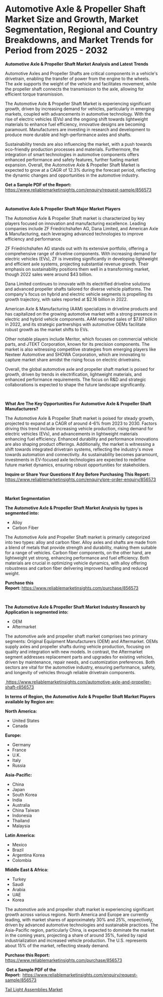 <p><h1>Automotive Axle & Propeller Shaft Market Size and Growth, Market Segmentation, Regional and Country Breakdowns, and Market Trends for Period from 2025 -  2032</h1></p><p><strong>Automotive Axle & Propeller Shaft Market Analysis and Latest Trends</strong></p>
<p><p>Automotive Axles and Propeller Shafts are critical components in a vehicle's drivetrain, enabling the transfer of power from the engine to the wheels. The axle supports the weight of the vehicle and facilitates movement, while the propeller shaft connects the transmission to the axle, allowing for efficient torque transmission. </p><p>The Automotive Axle & Propeller Shaft Market is experiencing significant growth, driven by increasing demand for vehicles, particularly in emerging markets, coupled with advancements in automotive technology. With the rise of electric vehicles (EVs) and the ongoing shift towards lightweight materials to enhance fuel efficiency, innovative designs are becoming paramount. Manufacturers are investing in research and development to produce more durable and high-performance axles and shafts.</p><p>Sustainability trends are also influencing the market, with a push towards eco-friendly production processes and materials. Furthermore, the integration of smart technologies in automotive components offers enhanced performance and safety features, further fueling market expansion. Overall, the Automotive Axle & Propeller Shaft Market is expected to grow at a CAGR of 12.3% during the forecast period, reflecting the dynamic changes and opportunities in the automotive industry.</p></p>
<p><strong>Get a Sample PDF of the Report:&nbsp;</strong> <a href="https://www.reliablemarketinsights.com/enquiry/request-sample/856573?utm_campaign=3523&utm_medium=2&utm_source=Github&utm_content=ia&utm_term=30032025&utm_id=automotive-axle-propeller-shaft">https://www.reliablemarketinsights.com/enquiry/request-sample/856573</a></p>
<p>&nbsp;</p>
<p><strong>Automotive Axle & Propeller Shaft Major Market Players</strong></p>
<p><p>The Automotive Axle & Propeller Shaft market is characterized by key players focused on innovation and manufacturing excellence. Leading companies include ZF Friedrichshafen AG, Dana Limited, and American Axle & Manufacturing, each leveraging advanced technologies to improve efficiency and performance.</p><p>ZF Friedrichshafen AG stands out with its extensive portfolio, offering a comprehensive range of driveline components. With increasing demand for electric vehicles (EVs), ZF is investing significantly in developing lightweight and efficient axle systems, projecting substantial revenue growth. Their emphasis on sustainability positions them well in a transforming market, though 2022 sales were around $43 billion.</p><p>Dana Limited continues to innovate with its electrified driveline solutions and advanced propeller shafts tailored for diverse vehicle platforms. The company's focus on hybrid and electric vehicle segments is propelling its growth trajectory, with sales reported at $2.16 billion in 2022.</p><p>American Axle & Manufacturing (AAM) specializes in driveline products and has capitalized on the growing automotive market with a strong presence in electric and hybrid vehicle components. AAM reported sales of $7.87 billion in 2022, and its strategic partnerships with automotive OEMs facilitate robust growth as the market shifts to EVs.</p><p>Other notable players include Meritor, which focuses on commercial vehicle parts, and JTEKT Corporation, known for its precision components. The market is also witnessing competitive strategies from emerging players like Nexteer Automotive and SHOWA Corporation, which are innovating to capture market share amidst the rising focus on electric drivetrains.</p><p>Overall, the global automotive axle and propeller shaft market is poised for growth, driven by trends in electrification, lightweight materials, and enhanced performance requirements. The focus on R&D and strategic collaborations is expected to shape the future landscape significantly.</p></p>
<p>&nbsp;</p>
<p><strong>What Are The Key Opportunities For Automotive Axle & Propeller Shaft Manufacturers?</strong></p>
<p><p>The Automotive Axle & Propeller Shaft market is poised for steady growth, projected to expand at a CAGR of around 4-6% from 2023 to 2030. Factors driving this trend include increasing vehicle production, rising demand for electric vehicles (EVs), and advancements in lightweight materials enhancing fuel efficiency. Enhanced durability and performance innovations are also shaping product offerings. Additionally, the market is witnessing a shift towards integrated drivetrain systems, reflecting the industry's move towards automation and connectivity. As sustainability becomes paramount, investments in EV-focused axle technologies are expected to redefine future market dynamics, ensuring robust opportunities for stakeholders.</p></p>
<p><strong>Inquire or Share Your Questions If Any Before Purchasing This Report:</strong> <a href="https://www.reliablemarketinsights.com/enquiry/pre-order-enquiry/856573?utm_campaign=3523&utm_medium=2&utm_source=Github&utm_content=ia&utm_term=30032025&utm_id=automotive-axle-propeller-shaft">https://www.reliablemarketinsights.com/enquiry/pre-order-enquiry/856573</a></p>
<p>&nbsp;</p>
<p><strong>Market Segmentation</strong></p>
<p><strong>The Automotive Axle & Propeller Shaft Market Analysis by types is segmented into:</strong></p>
<p><ul><li>Alloy</li><li>Carbon Fiber</li></ul></p>
<p><p>The Automotive Axle and Propeller Shaft market is primarily categorized into two types: alloy and carbon fiber. Alloy axles and shafts are made from a blend of metals that provide strength and durability, making them suitable for a range of vehicles. Carbon fiber components, on the other hand, are lightweight yet strong, enhancing performance and fuel efficiency. Both materials are crucial in optimizing vehicle dynamics, with alloy offering robustness and carbon fiber delivering improved handling and reduced weight.</p></p>
<p><strong>Purchase this Report:&nbsp;</strong><a href="https://www.reliablemarketinsights.com/purchase/856573?utm_campaign=3523&utm_medium=2&utm_source=Github&utm_content=ia&utm_term=30032025&utm_id=automotive-axle-propeller-shaft">https://www.reliablemarketinsights.com/purchase/856573</a></p>
<p>&nbsp;</p>
<p><strong>The Automotive Axle & Propeller Shaft Market Industry Research by Application is segmented into:</strong></p>
<p><ul><li>OEM</li><li>Aftermarket</li></ul></p>
<p><p>The automotive axle and propeller shaft market comprises two primary segments: Original Equipment Manufacturers (OEM) and Aftermarket. OEMs supply axles and propeller shafts during vehicle production, focusing on quality and integration with new models. In contrast, the Aftermarket segment addresses replacement parts and upgrades for existing vehicles, driven by maintenance, repair needs, and customization preferences. Both sectors are vital for the automotive industry, ensuring performance, safety, and longevity of vehicles through reliable drivetrain components.</p></p>
<p><a href="https://www.reliablemarketinsights.com/automotive-axle-and-propeller-shaft-r856573?utm_campaign=3523&utm_medium=2&utm_source=Github&utm_content=ia&utm_term=30032025&utm_id=automotive-axle-propeller-shaft">&nbsp;https://www.reliablemarketinsights.com/automotive-axle-and-propeller-shaft-r856573</a></p>
<p><strong>In terms of Region, the Automotive Axle & Propeller Shaft Market Players available by Region are:</strong></p>
<p>
    <p> <strong> North America: </strong>
        <ul>
            <li>United States</li>
            <li>Canada</li>
        </ul>
        </p> 
    <p> <strong> Europe: </strong>
        <ul>
            <li>Germany</li>
            <li>France</li>
            <li>U.K.</li>
            <li>Italy</li>
            <li>Russia</li>
        </ul>
        </p> 
    <p> <strong> Asia-Pacific: </strong>
        <ul>
            <li>China</li>
            <li>Japan</li>
            <li>South Korea</li>
            <li>India</li>
            <li>Australia</li>
            <li>China Taiwan</li>
            <li>Indonesia</li>
            <li>Thailand</li>
            <li>Malaysia</li>
        </ul>
        </p> 
    <p> <strong> Latin America: </strong>
        <ul>
            <li>Mexico</li>
            <li>Brazil</li>
            <li>Argentina Korea</li>
            <li>Colombia</li>
        </ul>
        </p> 
    <p> <strong> Middle East & Africa: </strong>
        <ul>
            <li>Turkey</li>
            <li>Saudi</li>
            <li>Arabia</li>
            <li>UAE</li>
            <li>Korea</li>
        </ul>
    </p>
    </p>
<p><p>The automotive axle and propeller shaft market is experiencing significant growth across various regions. North America and Europe are currently leading, with market shares of approximately 30% and 25%, respectively, driven by advanced automotive technologies and sustainable practices. The Asia-Pacific region, particularly China, is expected to dominate the market in the coming years, projecting a share of around 35%, fueled by rapid industrialization and increased vehicle production. The U.S. represents about 15% of the market, reflecting steady demand.</p></p>
<p><strong>Purchase this Report: </strong><a href="https://www.reliablemarketinsights.com/purchase/856573?utm_campaign=3523&utm_medium=2&utm_source=Github&utm_content=ia&utm_term=30032025&utm_id=automotive-axle-propeller-shaft">https://www.reliablemarketinsights.com/purchase/856573</a></p>
<p>&nbsp;<strong>Get a Sample PDF of the Report:&nbsp;&nbsp;</strong><a href="https://www.reliablemarketinsights.com/enquiry/request-sample/856573?utm_campaign=3523&utm_medium=2&utm_source=Github&utm_content=ia&utm_term=30032025&utm_id=automotive-axle-propeller-shaft">https://www.reliablemarketinsights.com/enquiry/request-sample/856573</a></p>
<p><strong></strong></p>
<p><p><a href="https://github.com/anesimazikpd/Market-Research-Report-List-1/blob/main/tail-light-assemblies-market.md?utm_campaign=3523&utm_medium=2&utm_source=Github&utm_content=ia&utm_term=30032025&utm_id=automotive-axle-propeller-shaft">Tail Light Assemblies Market</a></p></p>